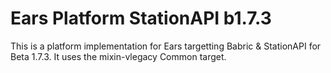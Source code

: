 # Ears Platform StationAPI b1.7.3

This is a platform implementation for Ears targetting Babric & StationAPI for Beta 1.7.3. It uses the mixin-vlegacy Common target.
